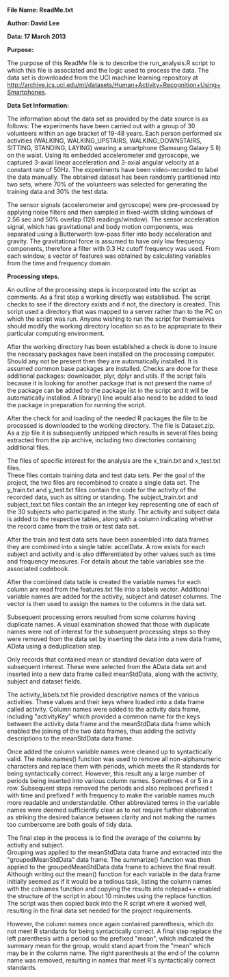 **File Name: ReadMe.txt**

**Author: David Lee**

**Data: 17 March 2013**


**Purpose:**

The purpose of this ReadMe file is to describe the run_analysis.R script to which this
		 file is associated and the logic used to process the data.  The data set is downloaded from the UCI machine learning repository at 
		 http://archive.ics.uci.edu/ml/datasets/Human+Activity+Recognition+Using+Smartphones.
		 
**Data Set Information:**

The information about the data set as provided by the data source is as follows:
The experiments have been carried out with a group of 30 volunteers within an age bracket of 19-48 years. Each person performed six activities (WALKING, WALKING_UPSTAIRS, WALKING_DOWNSTAIRS, SITTING, STANDING, LAYING) wearing a smartphone (Samsung Galaxy S II) on the waist. Using its embedded accelerometer and gyroscope, we captured 3-axial linear acceleration and 3-axial angular velocity at a constant rate of 50Hz. The experiments have been video-recorded to label the data manually. The obtained dataset has been randomly partitioned into two sets, where 70% of the volunteers was selected for generating the training data and 30% the test data. 

The sensor signals (accelerometer and gyroscope) were pre-processed by applying noise filters and then sampled in fixed-width sliding windows of 2.56 sec and 50% overlap (128 readings/window). The sensor acceleration signal, which has gravitational and body motion components, was separated using a Butterworth low-pass filter into body acceleration and gravity. The gravitational force is assumed to have only low frequency components, therefore a filter with 0.3 Hz cutoff frequency was used. From each window, a vector of features was obtained by calculating variables from the time and frequency domain.

**Processing steps.**

An outline of the processing steps is incorporated into the script as comments.
As a first step a working directly was established.  The script checks to see if the directory 
exists and if not, the directory is created.  This script used a directory that was mapped to a 
server rather than to the PC on which the script was run.  Anyone wishing to run the script for
themselves should modify the working directory location so as to be appropriate to their 
particular computing environment.
	
After the working directory has been established a check is done to insure the necessary 
packages have been installed on the processing computer.  Should any not be present then they 
are automatically installed.  It is assumed common base packages are installed.  Checks are 
done for these additional packages: downloader, plyr, dplyr and utils.  If the script fails 
because it is looking for another package that is not present the name of the package can be 
added to the package list in the script and it will be automatically installed.  A library() 
line would also need to be added to load the package in preparation for running the script.

After the check for and loading of the needed R packages the file to be processed is downloaded 
to the working directory.  The file is Dataset.zip.  As a zip file it is subsequently unzipped 
which results in several files being extracted from the zip archive, including two directories 
containing additional files.

The files of specific interest for the analysis are the x_train.txt and x_test.txt files.  
These files contain training data and test data sets.  Per the goal of the project, the two 
files are recombined to create a single data set.  The y_train.txt and y_test.txt files contain 
the code for the activity of the recorded data, such as sitting or standing.  The 
subject_train.txt and subject_text.txt files contain the an integer key representing one of 
each of the 30 subjects who participated in the study.  The activity and subject data is added 
to the respective tables, along with a column indicating whether the record came from the train 
or test data set.

After the train and test data sets have been assembled into data frames they are combined into 
a single table: accelData.  A row exists for each subject and activity and is also differentiated 
by other values such as time and frequency measures.  For details about the table variables see 
the associated codebook.

After the combined data table is created the variable names for each column are read from the 
features.txt file into a labels vector.  Additional variable names are added for the activity, 
subject and dataset columns.  The vector is then used to assign the names to the columns in the 
data set.

Subsequent processing errors resulted from some columns having duplicate names.  A visual 
examination showed that those with duplicate names were not of interest for the subsequent 
processing steps so they were removed from the data set by inserting the data into a new data 
frame, AData using a deduplication step. 

Only records that contained mean or standard deviation data were of subsequent interest.  These 
were selected from the AData data set and inserted into a new data frame called meanStdData, along 
with the activity, subject and dataset fields.

The activity_labels.txt file provided descriptive names of the various activities.  These values 
and their keys where loaded into a data frame called activity.  Column names were added to the 
activity data frame, including "activityKey" which provided a common name for the keys between 
the activity data frame and the meanStdData data frame which enabled the joining of the two data 
frames, thus adding the activity descriptions to the meanStdData data frame.

Once added the column variable names were cleaned up to syntactically valid.  The make.names() 
function was used to remove all non-alphanumeric characters and replace them with periods, which 
meets the R standards for being syntactically correct.  However, this result any a large number 
of periods being inserted into various column names.  Sometimes 4 or 5 in a row.  Subsequent steps 
removed the periods and also replaced prefixed t with time and prefixed f with frequency to make 
the variable names much more readable and understandable.  Other abbreviated terms in the variable 
names were deemed sufficiently clear as to not require further elaboration as striking the desired 
balance between clarity and not making the names too cumbersome are both goals of tidy data.

The final step in the process is to find the average of the columns by activity and subject.  
Grouping was applied to the meanStdData data frame and extracted into the "groupedMeanStdData" data 
frame.  The summarize() function was then applied to the groupedMeanStdData data frame to achieve 
the final result.  Although writing out the mean() function for each variable in the data frame 
initially seemed as if it would be a tedious task, listing the column names with the colnames 
function and copying the results into notepad++ enabled the structure of the script in about 10 
minutes using the replace function.  The script was then copied back into the R script where it 
worked well, resulting in the final data set needed for the project requirements.

However, the column names once again contained parenthesis, which do not meet R standards for being 
syntactically correct.  A final step replace the left parenthesis with a period so the prefixed 
"mean", which indicated the summary mean for the group, would stand apart from the "mean" which may 
be in the column name.  The right parenthesis at the end of the column name was removed, resulting 
in names that meet R's syntactically correct standards.


